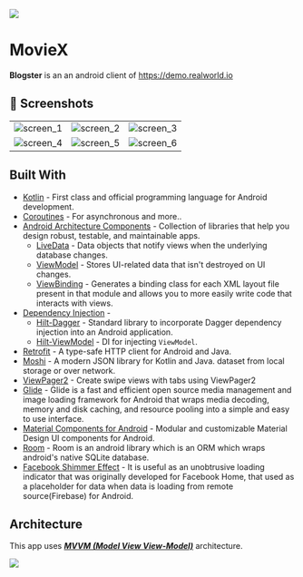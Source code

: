 ![](media/header_dark.png)

# **MovieX** 

**Blogster** is an an android client of https://demo.realworld.io

## 📸 Screenshots

||||
|:----------------------------------------:|:-----------------------------------------:|:-----------------------------------------: |
| ![screen_1](https://user-images.githubusercontent.com/57858666/134389492-06c4d52d-6329-4f02-85e0-8edcacd1864e.png) |![screen_2](https://user-images.githubusercontent.com/57858666/134389506-0b89a158-8019-4267-9fe8-cafb136d66f3.png) | ![screen_3](https://user-images.githubusercontent.com/57858666/134389109-3f491435-c28c-40d0-9c43-85d73c627a1a.png) |
| ![screen_4](https://user-images.githubusercontent.com/57858666/134390439-4f4afec0-d2d4-4e77-a387-e9bb44cda9d0.png)  | ![screen_5](https://user-images.githubusercontent.com/57858666/134390532-9ff377d8-be2c-44d7-a9e6-99980a2e8970.png) | ![screen_6](https://user-images.githubusercontent.com/57858666/134390543-762f9cd3-f374-4ad5-8ea2-2822bf12357f.png)  |


## Built With
- [Kotlin](https://kotlinlang.org/) - First class and official programming language for Android development.
- [Coroutines](https://kotlinlang.org/docs/reference/coroutines-overview.html) - For asynchronous and more..
- [Android Architecture Components](https://developer.android.com/topic/libraries/architecture) - Collection of libraries that help you design robust, testable, and maintainable apps.
  - [LiveData](https://developer.android.com/topic/libraries/architecture/livedata) - Data objects that notify views when the underlying database changes.
  - [ViewModel](https://developer.android.com/topic/libraries/architecture/viewmodel) - Stores UI-related data that isn't destroyed on UI changes.
  - [ViewBinding](https://developer.android.com/topic/libraries/view-binding) - Generates a binding class for each XML layout file present in that module and allows you to more easily write code that interacts with views.
- [Dependency Injection](https://developer.android.com/training/dependency-injection) -
  - [Hilt-Dagger](https://dagger.dev/hilt/) - Standard library to incorporate Dagger dependency injection into an Android application.
  - [Hilt-ViewModel](https://developer.android.com/training/dependency-injection/hilt-jetpack) - DI for injecting `ViewModel`.
- [Retrofit](https://square.github.io/retrofit/) - A type-safe HTTP client for Android and Java.
- [Moshi](https://github.com/square/moshi) - A modern JSON library for Kotlin and Java.
dataset from local storage or over network.
- [ViewPager2](https://developer.android.com/guide/navigation/navigation-swipe-view-2) - Create swipe views with tabs using ViewPager2
- [Glide](https://github.com/bumptech/glide) - Glide is a fast and efficient open source media management and image loading framework for Android that wraps media decoding, memory and disk caching, and resource pooling into a simple and easy to use interface.
- [Material Components for Android](https://github.com/material-components/material-components-android) - Modular and customizable Material Design UI components for Android.
- [Room](https://developer.android.com/training/data-storage/room) - Room is an android library which is an ORM which wraps android's native SQLite database.
- [Facebook Shimmer Effect](http://facebook.github.io/shimmer-android/) - It is useful as an unobtrusive loading indicator that was originally developed for Facebook Home, that used as a placeholder for data when data is loading from remote source(Firebase) for Android.


## Architecture
This app uses [***MVVM (Model View View-Model)***](https://developer.android.com/jetpack/docs/guide#recommended-app-arch) architecture.

![](https://developer.android.com/topic/libraries/architecture/images/final-architecture.png)
  
